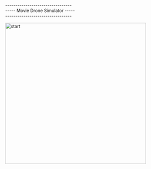 ---------------------------------<br>
----- Movie Drone Simulator -----<br>
---------------------------------<br>

<picture>
  <img src="https://murdesign.at/img/movie_drone_sim_start.png" alt="start" style="width:450px;">
</picture>
